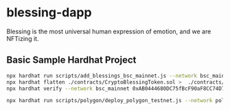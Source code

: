 # blessing-dapp

Blessing is the most universal human expression of emotion, and we are NFTizing it.

## Basic Sample Hardhat Project

```bash
npx hardhat run scripts/add_blessings_bsc_mainnet.js --network bsc_mainnet
npx hardhat flatten ./contracts/CryptoBlessingToken.sol >  ./contracts/FlatCryptoBlessingToken.sol
npx hardhat verify --network bsc_mainnet 0xAB0444680DC75fBcF90aF8CC74D712d2AF4b4a3c --contract contracts/CryptoBlessingToken.sol

npx hardhat run scripts/polygon/deploy_polygon_testnet.js --network polygon_testnet
```
